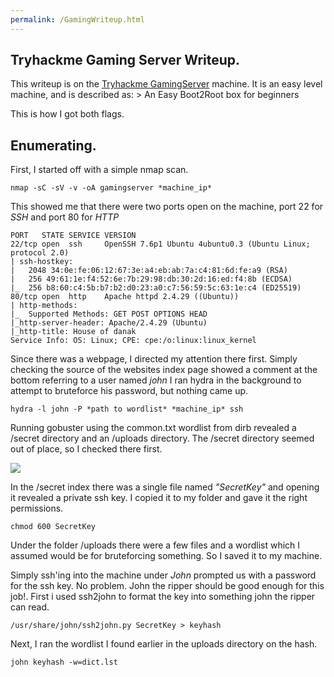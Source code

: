```yaml
---
permalink: /GamingWriteup.html
---
```


## Tryhackme Gaming Server Writeup.

This writeup is on the [Tryhackme GamingServer](https://tryhackme.com/room/gamingserver) machine.
It is an easy level machine, and is described as: > An Easy Boot2Root box for beginners

This is how I got both flags.

## Enumerating.

First, I started off with a simple nmap scan.

```
nmap -sC -sV -v -oA gamingserver *machine_ip*
```

This showed me that there were two ports open on the machine, port 22 for *SSH* and port 80 for *HTTP*

```
PORT   STATE SERVICE VERSION
22/tcp open  ssh     OpenSSH 7.6p1 Ubuntu 4ubuntu0.3 (Ubuntu Linux; protocol 2.0)
| ssh-hostkey: 
|   2048 34:0e:fe:06:12:67:3e:a4:eb:ab:7a:c4:81:6d:fe:a9 (RSA)
|   256 49:61:1e:f4:52:6e:7b:29:98:db:30:2d:16:ed:f4:8b (ECDSA)
|_  256 b8:60:c4:5b:b7:b2:d0:23:a0:c7:56:59:5c:63:1e:c4 (ED25519)
80/tcp open  http    Apache httpd 2.4.29 ((Ubuntu))
| http-methods: 
|_  Supported Methods: GET POST OPTIONS HEAD
|_http-server-header: Apache/2.4.29 (Ubuntu)
|_http-title: House of danak
Service Info: OS: Linux; CPE: cpe:/o:linux:linux_kernel
```
Since there was a webpage, I directed my attention there first. 
Simply checking the source of the websites index page showed a comment at the bottom referring to a user named *john*
I ran hydra in the background to attempt to bruteforce his password, but nothing came up.

```
hydra -l john -P *path to wordlist* *machine_ip* ssh
```

Running gobuster using the common.txt wordlist from dirb revealed a /secret directory and an /uploads directory.
The /secret directory seemed out of place, so I checked there first.

<img src=https://i.imgur.com/FYrdjNd.png/>

In the /secret index there was a single file named *"SecretKey"* and opening it revealed a private ssh key.
I copied it to my folder and gave it the right permissions.

```
chmod 600 SecretKey
```
Under the folder /uploads there were a few files and a wordlist which I assumed would be for bruteforcing something. So I saved it to my machine.

Simply ssh'ing into the machine under *John* prompted us with a password for the ssh key. No problem.
John the ripper should be good enough for this job!.
First i used ssh2john to format the key into something john the ripper can read.

```
/usr/share/john/ssh2john.py SecretKey > keyhash
```
Next, I ran the wordlist I found earlier in the uploads directory on the hash.

```
john keyhash -w=dict.lst
```

